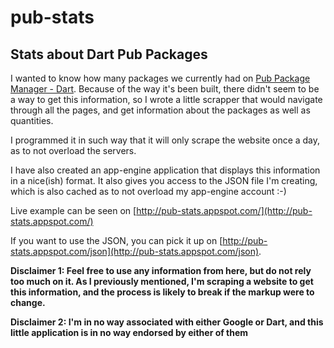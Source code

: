 pub-stats
=========

Stats about Dart Pub Packages
------------

I wanted to know how many packages we currently had on [Pub Package Manager - Dart](https://pub.dartlang.org/). Because of the way it's been built, there didn't seem to be a way to get this information, so I wrote a little scrapper that would navigate through all the pages, and get information about the packages as well as quantities.

I programmed it in such way that it will only scrape the website once a day, as to not overload the servers.

I have also created an app-engine application that displays this information in a nice(ish) format. It also gives you access to the JSON file I'm creating, which is also cached as to not overload my app-engine account :-)

Live example can be seen on [http://pub-stats.appspot.com/](http://pub-stats.appspot.com/)

If you want to use the JSON, you can pick it up on [http://pub-stats.appspot.com/json](http://pub-stats.appspot.com/json). 

**Disclaimer 1: Feel free to use any information from here, but do not rely too much on it. As I previously mentioned, I'm scraping a website to get this information, and the process is likely to break if the markup were to change.**

**Disclaimer 2: I'm in no way associated with either Google or Dart, and this little application is in no way endorsed by either of them**
